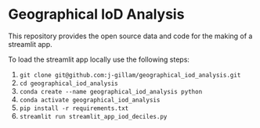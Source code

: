 # **Geographical IoD Analysis**

This repository provides the open source data and code for the making of a streamlit app. 

To load the streamlit app locally use the following steps:

1. `git clone git@github.com:j-gillam/geographical_iod_analysis.git`
2. `cd geographical_iod_analysis`
3. `conda create --name geographical_iod_analysis python`
4. `conda activate geographical_iod_analysis`
5. `pip install -r requirements.txt`
6. `streamlit run streamlit_app_iod_deciles.py`
